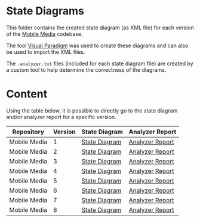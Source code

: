 # State Diagrams
This folder contains the created state diagram (as XML file) for each version of the [Mobile Media](https://github.com/julioserafim/MobileMedia) codebase. 

The tool [Visual Paradigm](https://www.visual-paradigm.com/) was used to create these diagrams and can also be used to import the XML files. 

The `.analyzer.txt` files (included for each state diagram file) are created by a custom tool to help determine the correctness of the diagrams.

# Content
Using the table below, it is possible to directly go to the state diagram and/or analyzer report for a specific version.

| Repository        | Version   | State Diagram                                           | Analyzer Report                                          |
| ---               | ---       | ---                                                     | ---                                                      |
| Mobile Media      | 1         | [State Diagram](./mobile-media/1/diagram.xml)           | [Analyzer Report](./mobile-media/1/report.txt)           |
| Mobile Media      | 2         | [State Diagram](./mobile-media/2/diagram.xml)           | [Analyzer Report](./mobile-media/2/report.txt)           |
| Mobile Media      | 3         | [State Diagram](./mobile-media/3/diagram.xml)           | [Analyzer Report](./mobile-media/3/report.txt)           |
| Mobile Media      | 4         | [State Diagram](./mobile-media/4/diagram.xml)           | [Analyzer Report](./mobile-media/4/report.txt)           |
| Mobile Media      | 5         | [State Diagram](./mobile-media/5/diagram.xml)           | [Analyzer Report](./mobile-media/5/report.txt)           |
| Mobile Media      | 6         | [State Diagram](./mobile-media/6/diagram.xml)           | [Analyzer Report](./mobile-media/6/report.txt)           |
| Mobile Media      | 7         | [State Diagram](./mobile-media/7/diagram.xml)           | [Analyzer Report](./mobile-media/7/report.txt)           |
| Mobile Media      | 8         | [State Diagram](./mobile-media/8/diagram.xml)           | [Analyzer Report](./mobile-media/8/report.txt)           |
